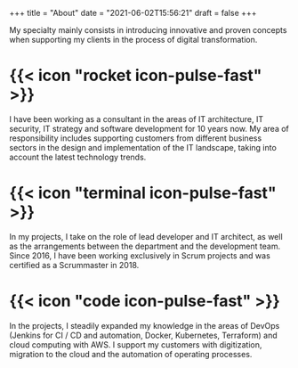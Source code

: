 +++
title = "About"
date = "2021-06-02T15:56:21"
draft = false
+++

My specialty mainly consists in introducing innovative and proven concepts when supporting my clients in the process of digital transformation.

# {{< icon "rocket icon-pulse-fast" >}}

I have been working as a consultant in the areas of IT architecture, IT security, IT strategy and software development for 10 years now. My area of responsibility includes supporting customers from different business sectors in the design and implementation of the IT landscape, taking into account the latest technology trends.

# {{< icon "terminal icon-pulse-fast" >}}

In my projects, I take on the role of lead developer and IT architect, as well as the arrangements between the department and the development team. Since 2016, I have been working exclusively in Scrum projects and was certified as a Scrummaster in 2018.

# {{< icon "code icon-pulse-fast" >}}

In the projects, I steadily expanded my knowledge in the areas of DevOps (Jenkins for CI / CD and automation, Docker, Kubernetes, Terraform) and cloud computing with AWS. I support my customers with digitization, migration to the cloud and the automation of operating processes.
